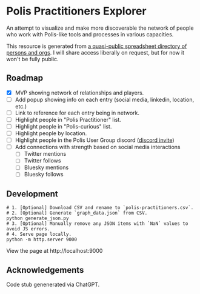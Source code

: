 # Polis Practitioners Explorer

An attempt to visualize and make more discoverable the network of people who work with 
Polis-like tools and processes in various capacities.

This resource is generated from [a quasi-public spreadsheet directory of
persons and orgs][spreadsheet]. I will share access liberally on request, but for now it won't be
fully public.

   [spreadsheet]: https://docs.google.com/spreadsheets/d/1Mji1P51Q3FDWIis_F9NlrW980OtNiF9Ko5NNE3vf42I/edit?gid=1063028090

## Roadmap
- [x] MVP showing network of relationships and players.
- [ ] Add popup showing info on each entry (social media, linkedin, location, etc.)
- [ ] Link to reference for each entry being in network.
- [ ] Highlight people in "Polis Practitioner" list.
- [ ] Highlight people in "Polis-curious" list.
- [ ] Highlight people by location.
- [ ] Highlight people in the Polis User Group discord ([discord invite][])
- [ ] Add connections with strength based on social media interactions
    - [ ] Twitter mentions
    - [ ] Twitter follows
    - [ ] Bluesky mentions
    - [ ] Bluesky follows

   [discord invite]: https://discord.com/invite/wFWB8kzQpP

## Development

```
# 1. [Optional] Download CSV and rename to `polis-practitioners.csv`.
# 2. [Optional] Generate `graph_data.json` from CSV.
python generate_json.py
# 3. [Optional] Manually remove any JSON items with `NaN` values to avoid JS errors.
# 4. Serve page locally.
python -m http.server 9000
```

View the page at http://localhost:9000

## Acknowledgements

Code stub genenerated via ChatGPT.
